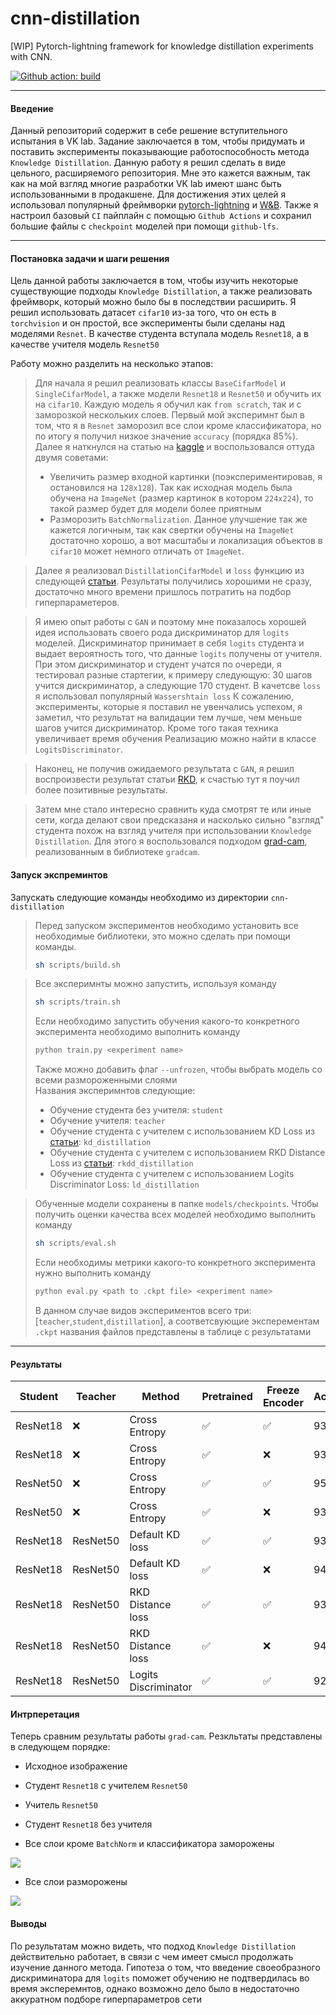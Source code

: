 # cnn-distillation
[WIP] Pytorch-lightning framework for knowledge distillation experiments with CNN.

[![Github action: build](https://github.com/maximzubkov/cnn-distillation/workflows/Build/badge.svg)](https://github.com/maximzubkov/cnn-distillation/actions?query=workflow%3ABuild)

-------
#### Введение

Данный репозиторий содержит в себе решение вступительного испытания в VK lab.
Задание заключается в том, чтобы придумать и поставить эксперименты показывающие 
работоспособность метода `Knowledge Distillation`. 
Данную работу я решил сделать в виде цельного, расширяемого репозитория. 
Мне это кажется важным, так как на мой взгляд многие 
разработки VK lab имеют шанс быть использованными в продакшене. Для достижения этих целей я
использовал популярный фреймворки [pytorch-lightning](https://pytorch-lightning.readthedocs.io/en/l…) 
и [W&B](https://wandb.ai). Также я настроил базовый `CI` пайплайн 
с помощью `Github Actions` и сохранил большие файлы с `checkpoint` моделей
при помощи `github-lfs`. 

-------
#### Постановка задачи и шаги решения

Цель данной работы заключается в том, чтобы изучить некоторые существующие подходы 
`Knowledge Distillation`, а также реализовать фреймворк, который можно 
было бы в последствии расширить. Я решил использовать датасет `cifar10` 
из-за того, что он есть в `torchvision` и он простой, все эксперименты
были сделаны над моделями `Resnet`. В качестве студента вступала модель `Resnet18`, а
в качестве учителя модель `Resnet50`

Работу можно разделить на несколько этапов:
> Для начала я решил реализовать классы `BaseCifarModel` и `SingleCifarModel`, а также 
> модели `Resnet18` и `Resnet50` и обучить их на `cifar10`. 
> Каждую модель я обучил как `from scratch`, так и c заморозкой нескольких слоев. 
> Первый мой эксперимнт был в том, что я в `Resnet` заморозил все слои кроме классификатора, 
> но по итогу я получил низкое значение `accuracy` (порядка 85%). Далее я наткнулся на 
> статью на [kaggle](https://www.kaggle.com/nkaenzig/cnn-transfer-learning-secrets) и 
> воспользовался оттуда двумя советами:
> * Увеличить размер входной картинки (поэкспериментировав, я остановился на `128x128`). 
> Так как исходная модель была обучена на `ImageNet` (размер картинок в котором `224x224`), 
> то такой размер будет для модели более приятным
> * Разморозить `BatchNormalization`. Данное улучшение так же кажется логичным, 
> так как свертки обучены на `ImageNet`
> достаточно хорошо, а вот масштабы и локализация объектов в `cifar10` 
> может немного отличать от `ImageNet`.

> Далее я реализовал `DistillationCifarModel` и `loss` функцию из следующей 
> [статьи](http://cs230.stanford.edu/files_winter_2018/projects/6940224.pdf).
> Результаты получились хорошими не сразу, достаточно много времени пришлось 
> потратить на подбор гиперпараметеров.

> Я имею опыт работы с `GAN` и поэтому мне показалось хорошей идея использовать
> своего рода дискриминатор для `logits` моделей. Дискриминатор принимает в себя 
> `logits` студента и выдает вероятность того, что данные `logits` получены от 
> учителя. При этом дискриминатор и студент учатся по очереди, я тестировал разные 
> стартегии, к примеру следующую: 30 шагов учится дискриминатор,
> а следующие 170 студент. В качетсве `loss` я использовал популярный `Wassershtain loss`
> К сожалению, эксперименты, которые я поставил не увенчались 
> успехом, я заметил, что результат на валидации тем лучше, чем меньше шагов учится 
> дискриминатор. Кроме того такая техника увеличивает время обучения 
> Реализацию можно найти в классе `LogitsDiscriminator`.

> Наконец, не получив ожидаемого результата с `GAN`, я решил воспроизвести результат
> статьи [RKD](https://arxiv.org/pdf/1904.05068.pdf), к счастью тут я поучил более 
> позитивные результаты.

> Затем мне стало интересно сравнить куда смотрят те или иные сети, когда делают свои 
> предсказаня и насколько сильно "взгляд" студента похож на взгляд учителя при 
> использовании `Knowledge Distillation`. Для этого я воспользовался подходом 
> [grad-cam](https://arxiv.org/abs/1610.02391), реализованным в библиотеке `gradcam`.

#### Запуск экспреминтов

Запускать следующие команды необходимо из директории `cnn-distillation` 
> Перед запуском экспериментов необходимо установить все необходимые библиотеки, 
это можно сделать при помощи команды.
> ```bash
> sh scripts/build.sh
> ```

> Все эксперимнты можно запустить, используя команду 
> ```bash
> sh scripts/train.sh
> ```
> Если необходимо запустить обучения какого-то конкретного эксперимента необходимо 
> выполнить команду
> ```bash
> python train.py <experiment name> 
> ```
> Также можно добавить флаг `--unfrozen`, чтобы выбрать модель со всеми размороженными слоями  
> Названия эксперимнтов следующие:
> * Обучение студента без учителя: `student`
> * Обучение учителя: `teacher`
> * Обучение студента c учителем с использованием KD Loss 
> из [статьи](http://cs230.stanford.edu/files_winter_2018/projects/6940224.pdf): `kd_distillation`
> * Обучение студента c учителем с использованием RKD Distance Loss 
> из [статьи](https://arxiv.org/pdf/1904.05068.pdf): `rkdd_distillation`
> * Обучение студента c учителем с использованием Logits Discriminator Loss: `ld_distillation`

> Обученные модели сохранены в папке `models/checkpoints`. Чтобы получить оценки 
> качества всех моделей необходимо выполнить команду 
> ```bash
> sh scripts/eval.sh
> ```
> Если необходимы метрики какого-то конкретного эксперимента нужно 
> выполнить команду
>```bash
> python eval.py <path to .ckpt file> <experiment name>
> ```
> В данном случае видов экспериментов всего три: [`teacher`,`student`,`distillation`],
> а соответсвующие эксперементам `.ckpt` названия файлов представлены в таблице с результатами 

-------
#### Результаты 

| Student  | Teacher  | Method                | Pretrained | Freeze Encoder | Accuracy | `.ckpt` file                     |
|----------|----------|-----------------------|------------|----------------|----------|----------------------------------|
| ResNet18 | ❌        | Cross Entropy        |     ✅      |       ✅       |  93.05   |student.ckpt                      |
| ResNet18 | ❌        | Cross Entropy        |     ✅      |       ❌       |  93.65   |student_unfrozen.ckpt             | 
| ResNet50 | ❌        | Cross Entropy        |     ✅      |       ✅       |  95.71   |teacher.ckpt                      |
| ResNet50 | ❌        | Cross Entropy        |     ✅      |       ❌       |  93.83   |teacher_unfrozen.ckpt             |
| ResNet18 | ResNet50  | Default KD loss      |     ✅     |       ✅        |  93.29   |distillation_kd.ckpt              |
| ResNet18 | ResNet50  | Default KD loss      |     ✅     |       ❌        |  94.26   |distillation_kd_unfrozen.ckpt     |
| ResNet18 | ResNet50  | RKD Distance loss    |     ✅     |       ✅        |  93.24   |distillation_rkdd.ckpt            |
| ResNet18 | ResNet50  | RKD Distance loss    |     ✅     |       ❌        |  94.43   |distillation_rkdd_unfrozen.ckpt   |
| ResNet18 | ResNet50  | Logits Discriminator |     ✅     |       ✅        |  92.46   |logits_discriminator.ckpt         |

#### Интрперетация

Теперь сравним результаты работы `grad-cam`. Резкльтаты представлены в следующем 
порядке:
* Исходное изображение
* Студент `Resnet18` с учителем `Resnet50`
* Учитель `Resnet50`
* Студент `Resnet18` без учителя

* Все слои кроме `BatchNorm` и классификатора заморожены

![](imgs/wagon.png)
* Все слои разморожены

![](imgs/wagon_unf.png)

#### Выводы

По результатам можно видеть, что подход `Knowledge Distillation` действительно 
работает, в связи с чем имеет смысл продолжать изучение данного метода. Гипотеза 
о том, что введение своеобразного дискриминатора для `logits` поможет обучению
не подтвердилась во время эксперемнтов, однако возможно дело было в недостаточно 
аккуратном подборе гиперпараметров сети